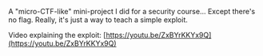 A "micro-CTF-like" mini-project I did for a security course... Except there's no flag. 
Really, it's just a way to teach a simple exploit. 

Video explaining the exploit: [https://youtu.be/ZxBYrKKYx9Q](https://youtu.be/ZxBYrKKYx9Q)
